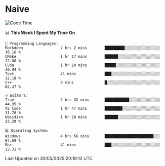 # Naive
<!-- ## 日拱一卒，功不唐捐 -->
<!-- [![GitHub Streak](https://streak-stats.demolab.com/?user=XiaoXKKK)](https://git.io/streak-stats) -->
<!--START_SECTION:waka-->
![Code Time](http://img.shields.io/badge/Code%20Time-386%20hrs%2024%20mins-blue)

📊 **This Week I Spent My Time On** 

```text
💬 Programming Languages: 
Markdown                 2 hrs 2 mins        █████████░░░░░░░░░░░░░░░░   36.16 % 
CMake                    1 hr 17 mins        ██████░░░░░░░░░░░░░░░░░░░   22.88 % 
Cuda                     1 hr 10 mins        █████░░░░░░░░░░░░░░░░░░░░   20.94 % 
Text                     41 mins             ███░░░░░░░░░░░░░░░░░░░░░░   12.18 % 
C++                      8 mins              █░░░░░░░░░░░░░░░░░░░░░░░░   02.47 % 

🔥 Editors: 
Trae                     2 hrs 32 mins       ███████████░░░░░░░░░░░░░░   44.95 % 
VS Code                  1 hr 47 mins        ████████░░░░░░░░░░░░░░░░░   31.76 % 
Obsidian                 1 hr 18 mins        ██████░░░░░░░░░░░░░░░░░░░   23.29 % 

💻 Operating System: 
Windows                  4 hrs 56 mins       ██████████████████████░░░   87.69 % 
Mac                      41 mins             ███░░░░░░░░░░░░░░░░░░░░░░   12.31 % 
```


 Last Updated on 30/05/2025 20:19:12 UTC
<!--END_SECTION:waka-->
